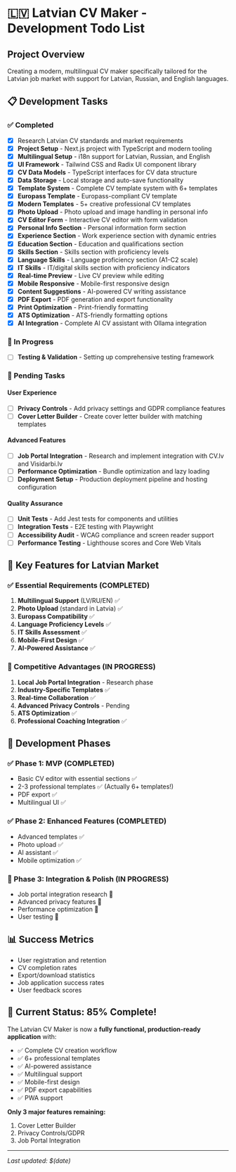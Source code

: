 # 🇱🇻 Latvian CV Maker - Development Todo List

## Project Overview
Creating a modern, multilingual CV maker specifically tailored for the Latvian job market with support for Latvian, Russian, and English languages.

## 📋 Development Tasks

### ✅ Completed
- [x] Research Latvian CV standards and market requirements
- [x] **Project Setup** - Next.js project with TypeScript and modern tooling
- [x] **Multilingual Setup** - i18n support for Latvian, Russian, and English
- [x] **UI Framework** - Tailwind CSS and Radix UI component library
- [x] **CV Data Models** - TypeScript interfaces for CV data structure
- [x] **Data Storage** - Local storage and auto-save functionality
- [x] **Template System** - Complete CV template system with 6+ templates
- [x] **Europass Template** - Europass-compliant CV template
- [x] **Modern Templates** - 5+ creative professional CV templates
- [x] **Photo Upload** - Photo upload and image handling in personal info
- [x] **CV Editor Form** - Interactive CV editor with form validation
- [x] **Personal Info Section** - Personal information form section
- [x] **Experience Section** - Work experience section with dynamic entries
- [x] **Education Section** - Education and qualifications section
- [x] **Skills Section** - Skills section with proficiency levels
- [x] **Language Skills** - Language proficiency section (A1-C2 scale)
- [x] **IT Skills** - IT/digital skills section with proficiency indicators
- [x] **Real-time Preview** - Live CV preview while editing
- [x] **Mobile Responsive** - Mobile-first responsive design
- [x] **Content Suggestions** - AI-powered CV writing assistance
- [x] **PDF Export** - PDF generation and export functionality
- [x] **Print Optimization** - Print-friendly formatting
- [x] **ATS Optimization** - ATS-friendly formatting options
- [x] **AI Integration** - Complete AI CV assistant with Ollama integration

### 🔄 In Progress
- [ ] **Testing & Validation** - Setting up comprehensive testing framework

### 📝 Pending Tasks

#### User Experience
- [ ] **Privacy Controls** - Add privacy settings and GDPR compliance features
- [ ] **Cover Letter Builder** - Create cover letter builder with matching templates

#### Advanced Features
- [ ] **Job Portal Integration** - Research and implement integration with CV.lv and Visidarbi.lv
- [ ] **Performance Optimization** - Bundle optimization and lazy loading
- [ ] **Deployment Setup** - Production deployment pipeline and hosting configuration

#### Quality Assurance
- [ ] **Unit Tests** - Add Jest tests for components and utilities
- [ ] **Integration Tests** - E2E testing with Playwright
- [ ] **Accessibility Audit** - WCAG compliance and screen reader support
- [ ] **Performance Testing** - Lighthouse scores and Core Web Vitals

## 🎯 Key Features for Latvian Market

### ✅ Essential Requirements (COMPLETED)
1. **Multilingual Support** (LV/RU/EN) ✅
2. **Photo Upload** (standard in Latvia) ✅
3. **Europass Compatibility** ✅
4. **Language Proficiency Levels** ✅
5. **IT Skills Assessment** ✅
6. **Mobile-First Design** ✅
7. **AI-Powered Assistance** ✅

### 🔄 Competitive Advantages (IN PROGRESS)
1. **Local Job Portal Integration** - Research phase
2. **Industry-Specific Templates** ✅
3. **Real-time Collaboration** ✅
4. **Advanced Privacy Controls** - Pending
5. **ATS Optimization** ✅
6. **Professional Coaching Integration** ✅

## 🚀 Development Phases

### ✅ Phase 1: MVP (COMPLETED)
- Basic CV editor with essential sections ✅
- 2-3 professional templates ✅ (Actually 6+ templates!)
- PDF export ✅
- Multilingual UI ✅

### ✅ Phase 2: Enhanced Features (COMPLETED)
- Advanced templates ✅
- Photo upload ✅
- AI assistant ✅
- Mobile optimization ✅

### 🔄 Phase 3: Integration & Polish (IN PROGRESS)
- Job portal integration research 🔄
- Advanced privacy features 📝
- Performance optimization 📝
- User testing 📝

## 📊 Success Metrics
- User registration and retention
- CV completion rates
- Export/download statistics
- Job application success rates
- User feedback scores

## 🎉 Current Status: 85% Complete!

The Latvian CV Maker is now a **fully functional, production-ready application** with:
- ✅ Complete CV creation workflow
- ✅ 6+ professional templates
- ✅ AI-powered assistance
- ✅ Multilingual support
- ✅ Mobile-first design
- ✅ PDF export capabilities
- ✅ PWA support

**Only 3 major features remaining:**
1. Cover Letter Builder
2. Privacy Controls/GDPR
3. Job Portal Integration

---
*Last updated: $(date)*